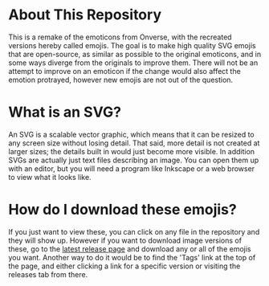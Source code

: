 # About This Repository
This is a remake of the emoticons from Onverse, with the recreated versions hereby called emojis. The goal is to make high quality SVG emojis that are open-source, as similar as possible to the original emoticons, and in some ways diverge from the originals to improve them. There will not be an attempt to improve on an emoticon if the change would also affect the emotion protrayed, however new emojis are not out of the question.

# What is an SVG?
An SVG is a scalable vector graphic, which means that it can be resized to any screen size without losing detail. That said, more detail is not created at larger sizes; the details built in would just become more visible. In addition SVGs are actually just text files describing an image. You can open them up with an editor, but you will need a program like Inkscape or a web browser to view what it looks like.

# How do I download these emojis?
If you just want to view these, you can click on any file in the repository and they will show up. However if you want to download image versions of these, go to the [latest release page](https://github.com/Dani21/onverse-emojis/releases/latest) and download any or all of the emojis you want. Another way to do it would be to find the 'Tags' link at the top of the page, and either clicking a link for a specific version or visiting the releases tab from there.
